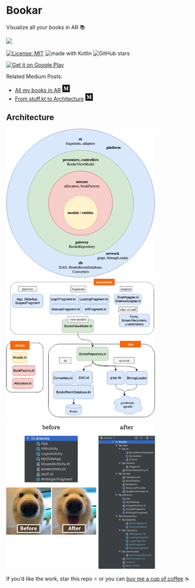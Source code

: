 # Bookar
Visualize all your books in AR 📚

![](img/group.png)

[![License: MIT](https://img.shields.io/badge/License-MIT-yellow.svg)](https://opensource.org/licenses/MIT)
<img src="https://img.shields.io/badge/made%20with-kotlin-blue.svg" alt="made with Kotlin">
![GitHub stars](https://img.shields.io/github/stars/intmainreturn00/Bookar.svg?style=social)

<a href="https://play.google.com/store/apps/details?id=com.intmainreturn00.bookar" target="_blank">
<img src="https://play.google.com/intl/en_us/badges/images/generic/en-play-badge.png" alt="Get it on Google Play" height="90"/></a>

Related Medium Posts:

* [All my books in AR](https://medium.com/@intmainreturn00/all-my-books-in-ar-c4d740a3ecbb) <img src="https://github.com/Medium/medium-logos/blob/master/monogram/Monogram.png" width="20">
* [From stuff.kt to Architecture](https://medium.com/@intmainreturn00/from-stuff-kt-to-architecture-905426799dae) <img src="https://github.com/Medium/medium-logos/blob/master/monogram/Monogram.png" width="20">

## Architecture
<img src="img/clean.png" width="400"/></a><img src="img/clean_mvvm.png" width="400"/></a>

<img src="img/comparison.png" width="400"/></a>

If you’d like the work, star this repo ⭐️ or you can [buy me a cup of coffee](http://ko-fi.com/intmainreturn00) ☕️
